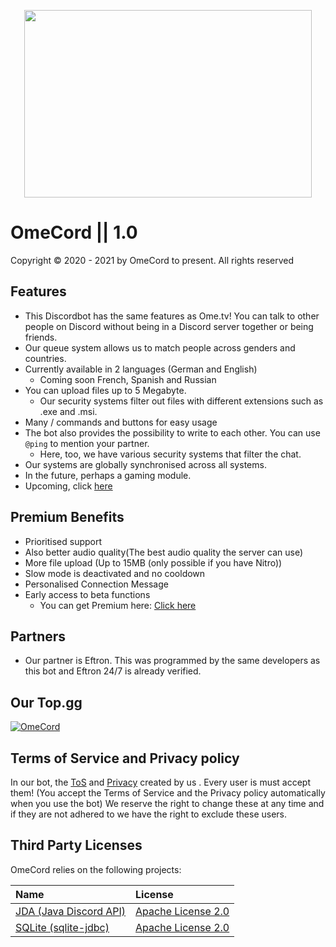 <p align="center">
  <img width="460" height="300" src="https://cdn.discordapp.com/attachments/839533117479845988/844237955362717706/logo_vertical_1.png">
</p>

# OmeCord || 1.0
Copyright © 2020 - 2021 by OmeCord to present. All rights reserved

## Features
  - This Discordbot has the same features as Ome.tv! You can talk to other
    people on Discord without being in a Discord server together or being friends.
  - Our queue system allows us to match people across genders and countries.
  - Currently available in 2 languages (German and English) 
    - Coming soon French, Spanish and Russian
  - You can upload files up to 5 Megabyte.
    - Our security systems filter out files with different extensions such as .exe and .msi.
  - Many / commands and buttons for easy usage
  - The bot also provides the possibility to write to each other. You can use `@ping` to mention your partner.
    - Here, too, we have various security systems that filter the chat.
  - Our systems are globally synchronised across all systems.
  - In the future, perhaps a gaming module.  
  - Upcoming, click [here](https://github.com/New-Time-Development/OmeCord/blob/main/Todo.md)
## Premium Benefits
  - Prioritised support
  - Also better audio quality(The best audio quality the server can use)
  - More file upload (Up to 15MB (only possible if you have Nitro))
  - Slow mode is deactivated and no cooldown
  - Personalised Connection Message
  - Early access to beta functions
    -  You can get Premium here: [Click here](https://www.patreon.com/omecord/creators)

## Partners
  - Our partner is Eftron. This was programmed by the same developers as this bot and Eftron 24/7 is already verified.

## Our Top.gg
<a href="https://top.gg/bot/838062574963523644">
  <img src="https://top.gg/api/widget/838062574963523644.svg" alt="OmeCord" />
  </a>

## Terms of Service and Privacy policy
In our bot, the [ToS](https://github.com/New-Time-Development/OmeCord/blob/docs/tos/terms.md) and [Privacy](https://github.com/New-Time-Development/OmeCord/blob/docs/privacy/privacy.md) created by us . Every user is must  accept them! (You accept the Terms of Service and the Privacy policy automatically when you use the bot)
We reserve the right to change these at any time and if they are not adhered to we have the right to exclude these users.

## Third Party Licenses
OmeCord relies on the following projects:
  
| Name | License  |
|:---|:---|
| [JDA (Java Discord API)](https://github.com/DV8FromTheWorld/JDA) | [Apache License 2.0](https://github.com/DV8FromTheWorld/JDA/blob/master/LICENSE) |
| [SQLite (sqlite-jdbc)](https://mvnrepository.com/artifact/org.xerial/sqlite-jdbc) | [Apache License 2.0](http://www.apache.org/licenses/LICENSE-2.0.txt ) |
